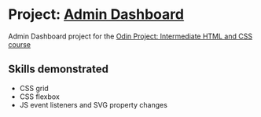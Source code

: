 # Project: <a href="edensalt.github.io/admin-dashboard/">Admin Dashboard</a>
Admin Dashboard project for the <a href="https://www.theodinproject.com/lessons/node-path-intermediate-html-and-css-admin-dashboard">Odin Project: Intermediate HTML and CSS course</a>

## Skills demonstrated

- CSS grid
- CSS flexbox
- JS event listeners and SVG property changes
